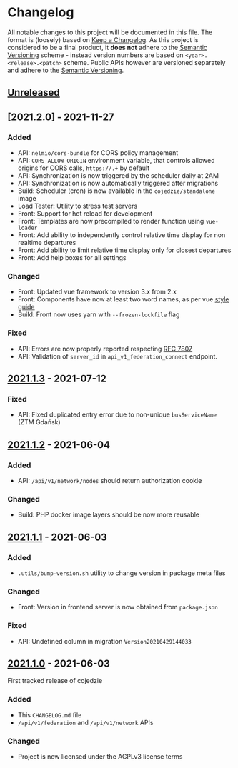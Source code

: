 # Changelog
All notable changes to this project will be documented in this file. The format is (loosely) based on [Keep a 
Changelog]. As this project is considered to be a final product, it **does not** adhere to the [Semantic Versioning] 
scheme - instead version numbers are based on `<year>.<release>.<patch>` scheme. Public APIs however are versioned 
separately and adhere to the [Semantic Versioning].  

## [Unreleased]

## [2021.2.0] - 2021-11-27

### Added
 - API: `nelmio/cors-bundle` for CORS policy management
 - API: `CORS_ALLOW_ORIGIN` environment variable, that controls allowed origins for CORS calls, `https://.+` by default
 - API: Synchronization is now triggered by the scheduler daily at 2AM
 - API: Synchronization is now automatically triggered after migrations
 - Build: Scheduler (cron) is now available in the `cojedzie/standalone` image
 - Load Tester: Utility to stress test servers
 - Front: Support for hot reload for development
 - Front: Templates are now precompiled to render function using `vue-loader`
 - Front: Add ability to independently control relative time display for non realtime departures
 - Front: Add ability to limit relative time display only for closest departures
 - Front: Add help boxes for all settings

### Changed
 - Front: Updated vue framework to version 3.x from 2.x
 - Front: Components have now at least two word names, as per vue [style guide](https://v3.vuejs.org/style-guide/)
 - Build: Front now uses yarn with `--frozen-lockfile` flag

### Fixed 
 - API: Errors are now properly reported respecting [RFC 7807](https://datatracker.ietf.org/doc/html/rfc7807)
 - API: Validation of `server_id` in `api_v1_federation_connect` endpoint.

## [2021.1.3] - 2021-07-12

### Fixed
- API: Fixed duplicated entry error due to non-unique `busServiceName` (ZTM Gdańsk)


## [2021.1.2] - 2021-06-04

### Added
- API: `/api/v1/network/nodes` should return authorization cookie

### Changed
- Build: PHP docker image layers should be now more reusable

## [2021.1.1] - 2021-06-03

### Added
 - `.utils/bump-version.sh` utility to change version in package meta files

### Changed
 - Front: Version in frontend server is now obtained from `package.json`

### Fixed 
 - API: Undefined column in migration `Version20210429144033`

## [2021.1.0] - 2021-06-03
First tracked release of cojedzie

### Added
 - This `CHANGELOG.md` file
 - `/api/v1/federation` and `/api/v1/network` APIs

### Changed 
 - Project is now licensed under the AGPLv3 license terms

[Unreleased]: https://github.com/cojedzie/cojedzie/compare/v2021.1.3...HEAD
[2021.1.3]: https://github.com/cojedzie/cojedzie/compare/v2021.1.2...v2021.1.3
[2021.1.2]: https://github.com/cojedzie/cojedzie/compare/v2021.1.1...v2021.1.2
[2021.1.1]: https://github.com/cojedzie/cojedzie/compare/v2021.1.0...v2021.1.1
[2021.1.0]: https://github.com/cojedzie/cojedzie/tree/v2021.1.0

[Keep a Changelog]: https://keepachangelog.com/en/1.0.0/
[Semantic Versioning]: https://semver.org/spec/v2.0.0.html 

